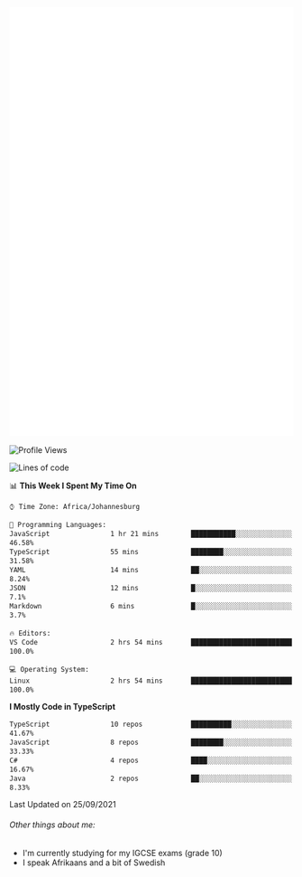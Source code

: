 <p align="center">
  <a href="https://github.com/lowlighter/metrics" target="_blank">
    <img src="https://github.com/MatievisTheKat/MatievisTheKat/blob/master/github-metrics.svg" alt="GitHub metrics from lowlighter/metrics" />
  </a>
</p>

<!--START_SECTION:waka-->
![Profile Views](http://img.shields.io/badge/Profile%20Views-328-blue)

![Lines of code](https://img.shields.io/badge/From%20Hello%20World%20I%27ve%20Written-757369%20lines%20of%20code-blue)

📊 **This Week I Spent My Time On** 

```text
⌚︎ Time Zone: Africa/Johannesburg

💬 Programming Languages: 
JavaScript               1 hr 21 mins        ███████████░░░░░░░░░░░░░░   46.58% 
TypeScript               55 mins             ████████░░░░░░░░░░░░░░░░░   31.58% 
YAML                     14 mins             ██░░░░░░░░░░░░░░░░░░░░░░░   8.24% 
JSON                     12 mins             █░░░░░░░░░░░░░░░░░░░░░░░░   7.1% 
Markdown                 6 mins              █░░░░░░░░░░░░░░░░░░░░░░░░   3.7%

🔥 Editors: 
VS Code                  2 hrs 54 mins       █████████████████████████   100.0%

💻 Operating System: 
Linux                    2 hrs 54 mins       █████████████████████████   100.0%

```

**I Mostly Code in TypeScript** 

```text
TypeScript               10 repos            ██████████░░░░░░░░░░░░░░░   41.67% 
JavaScript               8 repos             ████████░░░░░░░░░░░░░░░░░   33.33% 
C#                       4 repos             ████░░░░░░░░░░░░░░░░░░░░░   16.67% 
Java                     2 repos             ██░░░░░░░░░░░░░░░░░░░░░░░   8.33%

```



 Last Updated on 25/09/2021
<!--END_SECTION:waka-->

###### Other things about me:
  - I'm currently studying for my IGCSE exams (grade 10)
  - I speak Afrikaans and a bit of Swedish
